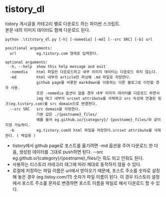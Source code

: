 # tistory_dl

tistory 게시글을 카테고리 별로 다운로드 하는 파이썬 스크립트.  
본문 내의 이미지 데이터도 함께 다운로드 된다.  

`python .\titstory_dl.py [-h] [-nomedia] [-md] [--src SRC] [-b] url`

```
positional arguments:  
  url         eg.tistory.com 형태로 입력한다.  
  
optional arguments:  
  -h, --help  show this help message and exit  
  -nomedia    html 파일만 다운로드하고 내부 이미지 데이터는 다운로드 하지 않는다.  
  -md         html 내부의 article만 파싱해 .md 파일로 저장한다.  
              github page를 비롯한 markdown을 이용하는 다른 블로그로 이전할 경우 사용.
              또한 -nomedia 옵션이 없을 경우 내부 이미지 데이터를 다운로드 하면서
              img 태그 내부의 srcset attribute를 삭제하고 src 속성에 연결된 링크(eg.tistory.com)를 src domain으로 변경한다.   
  --src SRC   src domain을 지정한다.
              기본 값은 ./{postname}_files/  
              예를 들어 eg.github.io/{category}/ {postname}_files/와 같이 지정 가능하다.  
  -b          eg.tistory.com의 html 파일을 저장한다.srcset attribute를 삭제한다. ( 백업용 )
```

* tistory에서 github page로 포스트를 옮기려면 -md 옵션을 주어 다운로드 한 다음, 생성된 데이터를 그대로 push하면 된다. --src eg.github.o/{category}/{postname}_files/는 줘도 되고 안줘도 된다.
* 사용하는 티스토리 카테고리 태그에 따라 제대로 동작하지 않을 수 있다.
* 로컬에 저장하는 파일 이름은 url에서 받아오기 때문에, 포스트 주소를 숫자로 설정해 놓은 경우 (eg.tistoy.com/11) 숫자가 파일 이름이 된다. 이 경우 티스토리 설정에서 포스트 주소를 문자로 변경하면 포스트 이름을 파일로 해서 다운로드 할 수 있다.
